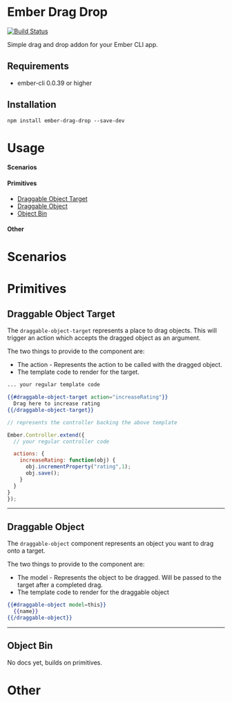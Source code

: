 # Ember Drag Drop

[![Build Status](https://travis-ci.org/mharris717/ember-drag-drop.svg?branch=master)](https://travis-ci.org/mharris717/ember-drag-drop)

Simple drag and drop addon for your Ember CLI app.

## Requirements

- ember-cli 0.0.39 or higher

## Installation

```
npm install ember-drag-drop --save-dev
```

<!--- START GENERATED DOCS -->

# Usage

#### Scenarios



#### Primitives

* [Draggable Object Target](#draggable-object-target)
* [Draggable Object](#draggable-object)
* [Object Bin](#object-bin)

#### Other



# Scenarios



# Primitives

## Draggable Object Target

The `draggable-object-target` represents a place to drag objects. This will trigger an action which accepts the dragged object as an argument.

The two things to provide to the component are:

* The action - Represents the action to be called with the dragged object.
* The template code to render for the target.

```handlebars
... your regular template code

{{#draggable-object-target action="increaseRating"}}
  Drag here to increase rating
{{/draggable-object-target}}
```

```javascript
// represents the controller backing the above template

Ember.Controller.extend({
  // your regular controller code

  actions: {
    increaseRating: function(obj) {
      obj.incrementProperty("rating",1);
      obj.save();
    }
  }
}
});
```

--------------

## Draggable Object

The `draggable-object` component represents an object you want to drag onto a target.

The two things to provide to the component are:

* The model - Represents the object to be dragged. Will be passed to the target after a completed drag.
* The template code to render for the draggable object

```handlebars
{{#draggable-object model=this}}
  {{name}}
{{/draggable-object}}
```

--------------

## Object Bin

No docs yet, builds on primitives.

# Other

